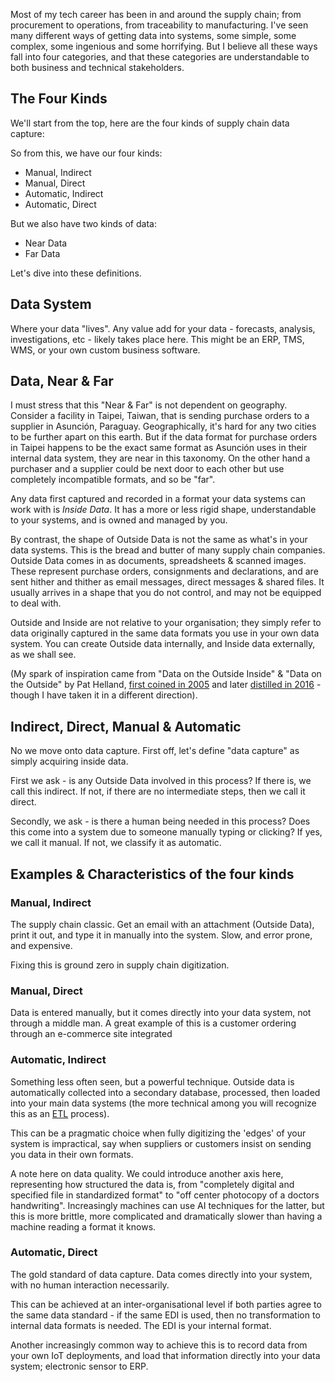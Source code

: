 Most of my tech career has been in and around the supply chain; from procurement to operations, from traceability to manufacturing. I've seen many different ways of getting data into systems, some simple, some complex, some ingenious and some horrifying. But I believe all these ways fall into four categories, and that these categories are understandable to both business and technical stakeholders.
## The Four Kinds
We'll start from the top, here are the four kinds of supply chain data capture:

So from this, we have our four kinds:

- Manual, Indirect
- Manual, Direct
- Automatic, Indirect
- Automatic, Direct
  
But we also have two kinds of data:

- Near Data
- Far Data
  
Let's dive into these definitions.

## Data System

Where your data "lives". Any value add for your data - forecasts, analysis, investigations, etc - likely takes place here. This might be an ERP, TMS, WMS, or your own custom business software.

## Data, Near & Far

I must stress that this "Near & Far" is not dependent on geography. Consider a facility in Taipei, Taiwan, that is sending purchase orders to a supplier in Asunción, Paraguay. Geographically, it's hard for any two cities to be further apart on this earth. But if the data format for purchase orders in Taipei happens to be the exact same format as Asunción uses in their internal data system, they are near in this taxonomy. On the other hand a purchaser and a supplier could be next door to each other but use completely incompatible formats, and so be "far".

Any data first captured and recorded in a format your data systems can work with is *Inside Data*. It has a more or less rigid shape, understandable to your systems, and is owned and managed by you.

By contrast, the shape of Outside Data is not the same as what's in your data systems. This is the bread and butter of many supply chain companies. Outside Data comes in as documents, spreadsheets & scanned images. These represent purchase orders, consignments and declarations, and are sent hither and thither as email messages, direct messages & shared files. It usually arrives in a shape that you do not control, and may not be equipped to deal with.

Outside and Inside are not relative to your organisation; they simply refer to data originally captured in the same data formats you use in your own data system. You can create Outside data internally, and Inside data externally, as we shall see.

(My spark of inspiration came from "Data on the Outside Inside" & "Data on the Outside" by Pat Helland, [first coined in 2005](https://www.cidrdb.org/cidr2005/papers/P12.pdf) and later [distilled in 2016](https://queue.acm.org/detail.cfm?id=2884038) - though I have taken it in a different direction).
## Indirect, Direct, Manual & Automatic
No we move onto data capture. First off, let's define "data capture" as simply acquiring inside data.

First we ask - is any Outside Data involved in this process? If there is, we call this indirect. If not, if there are no intermediate steps, then we call it direct.

Secondly, we ask - is there a human being needed in this process? Does this come into a system due to someone manually typing or clicking? If yes, we call it manual. If not, we classify it as automatic.
## Examples & Characteristics of the four kinds

### Manual, Indirect
The supply chain classic. Get an email with an attachment (Outside Data), print it out, and type it in manually into the system. Slow, and error prone, and expensive.

Fixing this is ground zero in supply chain digitization.
### Manual, Direct
Data is entered manually, but it comes directly into your data system, not through a middle man. A great example of this is a customer ordering through an e-commerce site integrated 
### Automatic, Indirect
Something less often seen, but a powerful technique. Outside data is automatically collected into a secondary database, processed, then loaded into your main data systems (the more technical among you will recognize this as an [ETL](https://learn.microsoft.com/en-us/azure/architecture/data-guide/relational-data/etl) process).

This can be a pragmatic choice when fully digitizing the 'edges' of your system is impractical, say when suppliers or customers insist on sending you data in their own formats.

A note here on data quality. We could introduce another axis here, representing how structured the data is, from "completely digital and specified file in standardized format" to "off center photocopy of a doctors handwriting". Increasingly machines can use AI techniques for the latter, but this is more brittle, more complicated and dramatically slower than having a machine reading a format it knows.
### Automatic, Direct
The gold standard of data capture. Data comes directly into your system, with no human interaction necessarily.

This can be achieved at an inter-organisational level if both parties agree to the same data standard - if the same EDI is used, then no transformation to internal data formats is needed. The EDI is your internal format.

Another increasingly common way to achieve this is to record data from your own IoT deployments, and load that information directly into your data system; electronic sensor to ERP.